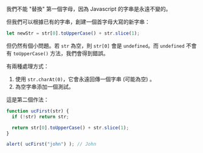 我們不能 "替換" 第一個字母，因為 Javascript 的字串是永遠不變的。

但我們可以根據已有的字串，創建一個首字母大寫的新字串：

```js
let newStr = str[0].toUpperCase() + str.slice(1);
```

但仍然有個小問題。若 `str` 為空，則 `str[0]` 會是 `undefined`。而 `undefined` 不會有 `toUpperCase()` 方法，我們會得到錯誤。

有兩種處理方式：

1. 使用 `str.charAt(0)`，它會永遠回傳一個字串 (可能為空) 。
2. 為空字串添加一個測試。

這是第二個作法：

```js run demo
function ucFirst(str) {
  if (!str) return str;

  return str[0].toUpperCase() + str.slice(1);
}

alert( ucFirst("john") ); // John
```

